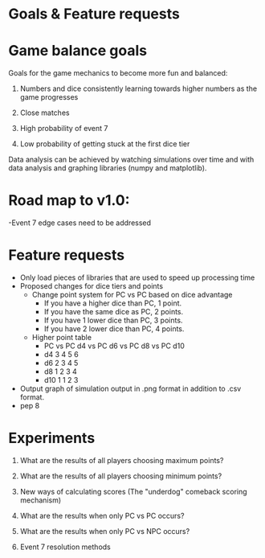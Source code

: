 # Goals & Feature requests

# Game balance goals
Goals for the game mechanics to become more fun and balanced:

1) Numbers and dice consistently learning towards higher numbers as the game progresses

2) Close matches

3) High probability of event 7

4) Low probability of getting stuck at the first dice tier

Data analysis can be achieved by watching simulations over time and with data analysis and graphing libraries (numpy and matplotlib).

# Road map to v1.0:
-Event 7 edge cases need to be addressed

# Feature requests
- Only load pieces of libraries that are used to speed up processing time
- Proposed changes for dice tiers and points
  - Change point system for PC vs PC based on dice advantage
    - If you have a higher dice than PC, 1 point.
    - If you have the same dice as PC, 2 points.
    - If you have 1 lower dice than PC, 3 points.
    - If you have 2 lower dice than PC, 4 points.
  - Higher point table
    - PC    vs PC d4    vs PC d6    vs PC d8    vs PC d10
    - d4        3           4           5           6
    - d6        2           3           4           5
    - d8        1           2           3           4
    - d10       1           1           2           3
- Output graph of simulation output in .png format in addition to .csv format.
- pep 8


# Experiments

1) What are the results of all players choosing maximum points?

2) What are the results of all players choosing minimum points?

3) New ways of calculating scores (The "underdog" comeback scoring mechanism)

4) What are the results when only PC vs PC occurs?

5) What are the results when only PC vs NPC occurs?

6) Event 7 resolution methods
